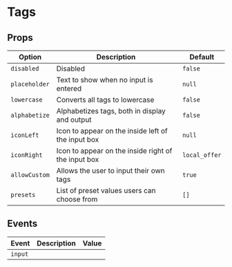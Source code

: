 # Tags

## Props

| Option        | Description                                         | Default       |
| ------------- | --------------------------------------------------- | ------------- |
| `disabled`    | Disabled                                            | `false`       |
| `placeholder` | Text to show when no input is entered               | `null`        |
| `lowercase`   | Converts all tags to lowercase                      | `false`       |
| `alphabetize` | Alphabetizes tags, both in display and output       | `false`       |
| `iconLeft`    | Icon to appear on the inside left of the input box  | `null`        |
| `iconRight`   | Icon to appear on the inside right of the input box | `local_offer` |
| `allowCustom` | Allows the user to input their own tags             | `true`        |
| `presets`     | List of preset values users can choose from         | `[]`          |

## Events
| Event   | Description | Value |
|---------|-------------|-------|
| `input` |             |       |
